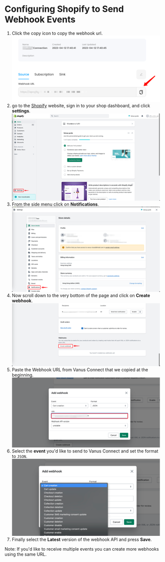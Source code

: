 # **Configuring Shopify to Send Webhook Events**

1. Click the copy icon to copy the webhook url.
![](images/getlink.png)
2. go to the [Shopify](https://shopify.com) website, sign in to your shop dashboard, and click **settings**.
![](images/img.png)
3. From the side menu click on **Notifications**.
![](images/img_1.png)
4. Now scroll down to the very bottom of the page and click on **Create webhook**.
![](images/img_2.png)
5. Paste the Webhook URL from Vanus Connect that we copied at the beginning. 
![](images/img_3.png)
6. Select the **event** you'd like to send to Vanus Connect and set the format to `JSON`.
![](images/img_4.png)
7. Finally select the **Latest** version of the webhook API and press **Save**.

Note: If you'd like to receive multiple events you can create more webhooks using the same URL.
